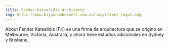 ```yaml
---
title: Fender Katsalidis Architects
img: https://www.bijoucamberwell.com.au/img/client_logo1.png
---
```

About
Fender Katsalidis (FK) es una firma de arquitectura que se originó en Melbourne, Victoria, Australia, y ahora tiene estudios adicionales en Sydney y Brisbane.
